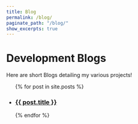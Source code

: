 ```yaml
---
title: Blog
permalink: /blog/
paginate_path: "/blog/"
show_excerpts: true
---
```

<h1>Development Blogs</h1>
Here are short Blogs detailing my various projects! 

<ul>
  {% for post in site.posts %}
    <li>
        <h3>
            <a href="{{ post.url }}">{{ post.title }}</a>
        </h3>
    </li>
  {% endfor %}
</ul>
